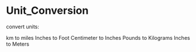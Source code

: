 # Unit_Conversion
convert units:

km to miles
Inches to Foot
Centimeter to Inches 
Pounds to Kilograms 
Inches to Meters
